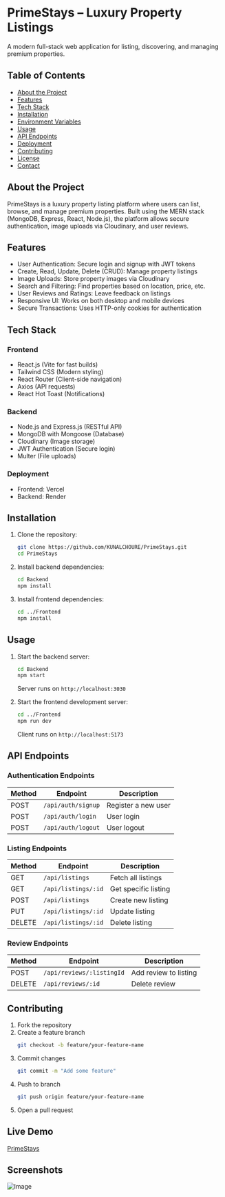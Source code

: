 # PrimeStays – Luxury Property Listings

A modern full-stack web application for listing, discovering, and managing premium properties.

## Table of Contents
- [About the Project](#about-the-project)
- [Features](#features)
- [Tech Stack](#tech-stack)
- [Installation](#installation)
- [Environment Variables](#environment-variables)
- [Usage](#usage)
- [API Endpoints](#api-endpoints)
- [Deployment](#deployment)
- [Contributing](#contributing)
- [License](#license)
- [Contact](#contact)

## About the Project

PrimeStays is a luxury property listing platform where users can list, browse, and manage premium properties. Built using the MERN stack (MongoDB, Express, React, Node.js), the platform allows secure authentication, image uploads via Cloudinary, and user reviews.

## Features

- User Authentication: Secure login and signup with JWT tokens
- Create, Read, Update, Delete (CRUD): Manage property listings
- Image Uploads: Store property images via Cloudinary
- Search and Filtering: Find properties based on location, price, etc.
- User Reviews and Ratings: Leave feedback on listings
- Responsive UI: Works on both desktop and mobile devices
- Secure Transactions: Uses HTTP-only cookies for authentication

## Tech Stack

### Frontend
- React.js (Vite for fast builds)
- Tailwind CSS (Modern styling)
- React Router (Client-side navigation)
- Axios (API requests)
- React Hot Toast (Notifications)

### Backend
- Node.js and Express.js (RESTful API)
- MongoDB with Mongoose (Database)
- Cloudinary (Image storage)
- JWT Authentication (Secure login)
- Multer (File uploads)

### Deployment
- Frontend: Vercel
- Backend: Render

## Installation

1. Clone the repository:
    ```bash
    git clone https://github.com/KUNALCHOURE/PrimeStays.git
    cd PrimeStays
    ```

2. Install backend dependencies:
    ```bash
    cd Backend
    npm install
    ```

3. Install frontend dependencies:
    ```bash
    cd ../Frontend
    npm install
    ```

 ## Usage

 1. Start the backend server:
    ```bash
    cd Backend
    npm start
    ```
    Server runs on `http://localhost:3030`

 2. Start the frontend development server:
    ```bash
    cd ../Frontend
    npm run dev
    ```
    Client runs on `http://localhost:5173`

 ## API Endpoints

 ### Authentication Endpoints
 | Method | Endpoint | Description |
 |--------|----------|-------------|
 | POST | `/api/auth/signup` | Register a new user |
 | POST | `/api/auth/login` | User login |
 | POST | `/api/auth/logout` | User logout |

 ### Listing Endpoints
 | Method | Endpoint | Description |
 |--------|----------|-------------|
 | GET | `/api/listings` | Fetch all listings |
 | GET | `/api/listings/:id` | Get specific listing |
 | POST | `/api/listings` | Create new listing |
 | PUT | `/api/listings/:id` | Update listing |
 | DELETE | `/api/listings/:id` | Delete listing |

 ### Review Endpoints
 | Method | Endpoint | Description |
 |--------|----------|-------------|
 | POST | `/api/reviews/:listingId` | Add review to listing |
 | DELETE | `/api/reviews/:id` | Delete review |


 ## Contributing

 1. Fork the repository
 2. Create a feature branch
    ```bash
    git checkout -b feature/your-feature-name
    ```
 3. Commit changes
    ```bash
    git commit -m "Add some feature"
    ```
 4. Push to branch
    ```bash
    git push origin feature/your-feature-name
    ```
 5. Open a pull request



 ## Live Demo
 [PrimeStays](https://prime-stays.vercel.app)

## Screenshots

![Image](https://github.com/user-attachments/assets/5a543808-c6b7-49e2-9071-ba3673790964)
